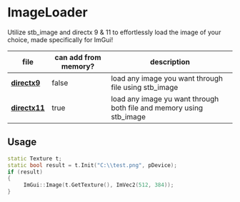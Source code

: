 # ImageLoader
Utilize stb_image and directx 9 & 11 to effortlessly load the image of your choice, made specifically for ImGui!

file    | can add from memory? | description
--------------------- | --- | --------------------------------
**[directx9](imageloaderdx9.h)** | false | load any image you want through file using stb_image
**[directx11](imageloaderdx11.h)** | true | load any image yu want through both file and memory using stb_image

## Usage

```cpp
static Texture t;
static bool result = t.Init("C:\\test.png", pDevice);
if (result)
{
     ImGui::Image(t.GetTexture(), ImVec2(512, 384));
}
```
